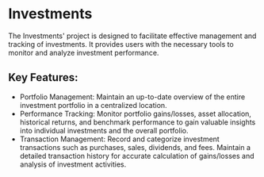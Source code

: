 # Investments

The Investments' project is designed to facilitate effective management and tracking of investments. It provides users with the necessary tools to monitor and analyze investment performance.

## Key Features:

- Portfolio Management: Maintain an up-to-date overview of the entire investment portfolio in a centralized location.
- Performance Tracking: Monitor portfolio gains/losses, asset allocation, historical returns, and benchmark performance to gain valuable insights into individual investments and the overall portfolio.
- Transaction Management: Record and categorize investment transactions such as purchases, sales, dividends, and fees. Maintain a detailed transaction history for accurate calculation of gains/losses and analysis of investment activities.